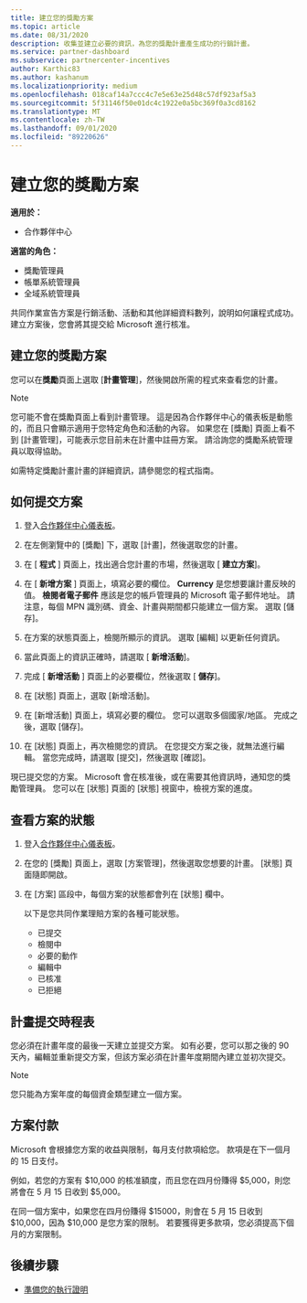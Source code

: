 ```yaml
---
title: 建立您的獎勵方案
ms.topic: article
ms.date: 08/31/2020
description: 收集並建立必要的資訊，為您的獎勵計畫產生成功的行銷計畫。
ms.service: partner-dashboard
ms.subservice: partnercenter-incentives
author: Karthic83
ms.author: kashanum
ms.localizationpriority: medium
ms.openlocfilehash: 018caf14a7ccc4c7e5e63e25d48c57df923af5a3
ms.sourcegitcommit: 5f31146f50e01dc4c1922e0a5bc369f0a3cd8162
ms.translationtype: MT
ms.contentlocale: zh-TW
ms.lasthandoff: 09/01/2020
ms.locfileid: "89220626"
---
```

# <a name="create-your-incentives-plan"></a>建立您的獎勵方案

**適用於：**

- 合作夥伴中心

**適當的角色：**

- 獎勵管理員
- 帳單系統管理員
- 全域系統管理員

共同作業宣告方案是行銷活動、活動和其他詳細資料數列，說明如何讓程式成功。 建立方案後，您會將其提交給 Microsoft 進行核准。

## <a name="create-your-incentives-plan"></a>建立您的獎勵方案

您可以在**獎勵**頁面上選取 [**計畫管理**]，然後開啟所需的程式來查看您的計畫。

>[!NOTE]
>您可能不會在獎勵頁面上看到計畫管理。 這是因為合作夥伴中心的儀表板是動態的，而且只會顯示適用于您特定角色和活動的內容。 如果您在 [獎勵] 頁面上看不到 [計畫管理]，可能表示您目前未在計畫中註冊方案。 請洽詢您的獎勵系統管理員以取得協助。

如需特定獎勵計畫計畫的詳細資訊，請參閱您的程式指南。

## <a name="how-to-submit-a-plan"></a>如何提交方案

1. 登入[合作夥伴中心儀表板](https://partner.microsoft.com/dashboard/)。

2. 在左側瀏覽中的 [獎勵] 下，選取 [計畫]，然後選取您的計畫。 

3. 在 [ **程式** ] 頁面上，找出適合您計畫的市場，然後選取 [ **建立方案**]。 

4. 在 [ **新增方案** ] 頁面上，填寫必要的欄位。 **Currency** 是您想要讓計畫反映的值。 **檢閱者電子郵件** 應該是您的帳戶管理員的 Microsoft 電子郵件地址。 請注意，每個 MPN 識別碼、資金、計畫與期間都只能建立一個方案。 選取 \[儲存\]。

5. 在方案的狀態頁面上，檢閱所顯示的資訊。 選取 [編輯] 以更新任何資訊。

6. 當此頁面上的資訊正確時，請選取 [ **新增活動**]。

7. 完成 [ **新增活動** ] 頁面上的必要欄位，然後選取 [ **儲存**]。

8. 在 [狀態] 頁面上，選取 [新增活動]。 

9. 在 [新增活動] 頁面上，填寫必要的欄位。 您可以選取多個國家/地區。 完成之後，選取 [儲存]。 

10. 在 [狀態] 頁面上，再次檢閱您的資訊。 在您提交方案之後，就無法進行編輯。 當您完成時，請選取 [提交]，然後選取 [確認]。

現已提交您的方案。 Microsoft 會在核准後，或在需要其他資訊時，通知您的獎勵管理員。 您可以在 [狀態] 頁面的 [狀態] 視窗中，檢視方案的進度。

## <a name="view-the-status-of-your-plan"></a>查看方案的狀態

1. 登入[合作夥伴中心儀表板](https://partner.microsoft.com/dashboard/)。

2. 在您的 [獎勵] 頁面上，選取 [方案管理]，然後選取您想要的計畫。 [狀態] 頁面隨即開啟。

3. 在 [方案] 區段中，每個方案的狀態都會列在 [狀態] 欄中。

   以下是您共同作業理賠方案的各種可能狀態。

   - 已提交
   - 檢閱中
   - 必要的動作
   - 編輯中
   - 已核准
   - 已拒絕

## <a name="plan-submission-timelines"></a>計畫提交時程表

您必須在計畫年度的最後一天建立並提交方案。 如有必要，您可以那之後的 90 天內，編輯並重新提交方案，但該方案必須在計畫年度期間內建立並初次提交。

>[!NOTE]
> 您只能為方案年度的每個資金類型建立一個方案。

## <a name="plan-payments"></a>方案付款

Microsoft 會根據您方案的收益與限制，每月支付款項給您。 款項是在下一個月的 15 日支付。

例如，若您的方案有 $10,000 的核准額度，而且您在四月份賺得 $5,000，則您將會在 5 月 15 日收到 $5,000。

在同一個方案中，如果您在四月份賺得 $15000，則會在 5 月 15 日收到 $10,000，因為 $10,000 是您方案的限制。 若要獲得更多款項，您必須提高下個月的方案限制。

## <a name="next-steps"></a>後續步驟

- [準備您的執行證明](incentives-prepare-your-proof-of-execution.md)
